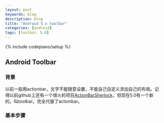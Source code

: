 ```yaml
---
layout: post
keywords: blog
description: blog
title: "Android 5.x toolbar"
categories: [android]
tags: [toolbar、5.0]
---
```

{% include codepiano/setup %}

## Android Toolbar

### 背景
以前一般用actionbar，文字不能随意设置，不能自己自定义添加自己的布局。记得以前github上还有一个很火的项目[ActionBarSherlock](https://github.com/JakeWharton/ActionBarSherlock)，但现在5.0有一个新的，叫toolbar。完全代替了actionbar。

### 基本步骤





